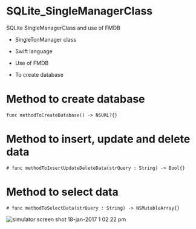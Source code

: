 # SQLite_SingleManagerClass

SQLite SingleManagerClass and use of FMDB

- SingleTonManager class
- Swift language
- Use of FMDB

- To create database

# Method to create database
```
func methodToCreateDatabase() -> NSURL?{} 
```



# Method to insert, update and delete data
```
# func methodToInsertUpdateDeleteData(strQuery : String) -> Bool{}
```



# Method to select data
```
# func methodToSelectData(strQuery : String) -> NSMutableArray{}
```

![simulator screen shot 18-jan-2017 1 02 22 pm](https://cloud.githubusercontent.com/assets/23353196/22055014/ea1c9c90-dd7e-11e6-9b72-6fef4c931686.png)
